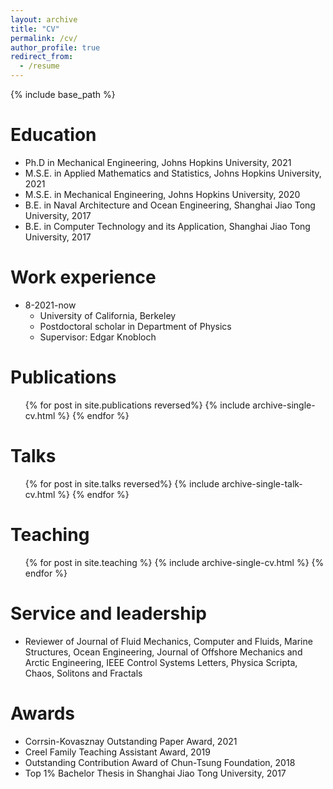 ```yaml
---
layout: archive
title: "CV"
permalink: /cv/
author_profile: true
redirect_from:
  - /resume
---
```


{% include base_path %}

Education
======
* Ph.D in Mechanical Engineering, Johns Hopkins University, 2021
* M.S.E. in Applied Mathematics and Statistics, Johns Hopkins University, 2021
* M.S.E. in Mechanical Engineering, Johns Hopkins University, 2020
* B.E. in Naval Architecture and Ocean Engineering, Shanghai Jiao Tong University, 2017
* B.E. in Computer Technology and its Application, Shanghai Jiao Tong University, 2017

Work experience
======
* 8-2021-now
  * University of California, Berkeley
  * Postdoctoral scholar in Department of Physics
  * Supervisor: Edgar Knobloch
  
Publications
======
  <ul>{% for post in site.publications reversed%}
    {% include archive-single-cv.html %}
  {% endfor %}</ul>
  
Talks
======
  <ul>{% for post in site.talks reversed%}
    {% include archive-single-talk-cv.html %}
  {% endfor %}</ul>
  
Teaching
======
  <ul>{% for post in site.teaching %}
    {% include archive-single-cv.html %}
  {% endfor %}</ul>
  
Service and leadership
======
* Reviewer of Journal of Fluid Mechanics, Computer and Fluids, Marine Structures, Ocean Engineering, Journal of Offshore Mechanics and Arctic Engineering, IEEE Control Systems Letters, Physica Scripta, Chaos, Solitons and Fractals

Awards
======
* Corrsin-Kovasznay Outstanding Paper Award, 2021
* Creel Family Teaching Assistant Award, 2019
* Outstanding Contribution Award of Chun-Tsung Foundation, 2018
* Top 1% Bachelor Thesis in Shanghai Jiao Tong University, 2017